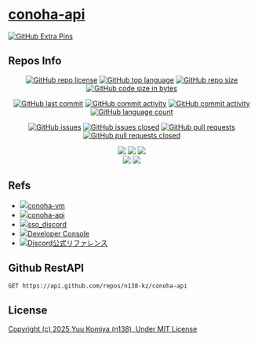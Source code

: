 # [conoha-api](https://github.com/n138-kz/conoha-api)

[![GitHub Extra Pins](https://github-readme-stats.vercel.app/api/pin/?locale=ja&show_owner=true&theme=graywhite&username=n138-kz&repo=conoha-api)](https://github.com/n138-kz/conoha-api)

## Repos Info

<div align="center">

  [![GitHub repo license](https://img.shields.io/github/license/n138-kz/conoha-api)](/LICENSE)
  [![GitHub top language](https://img.shields.io/github/languages/top/n138-kz/conoha-api)](/../../)
  [![GitHub repo size](https://img.shields.io/github/repo-size/n138-kz/conoha-api)](/../../)
  [![GitHub code size in bytes](https://img.shields.io/github/languages/code-size/n138-kz/conoha-api)](/../../)

</div>
<div align="center">

  [![GitHub last commit](https://img.shields.io/github/last-commit/n138-kz/conoha-api)](/../../commits)
  [![GitHub commit activity](https://img.shields.io/github/commit-activity/w/n138-kz/conoha-api)](/../../commits)
  [![GitHub commit activity](https://img.shields.io/github/commit-activity/t/n138-kz/conoha-api)](/../../commits)
  [![GitHub language count](https://img.shields.io/github/languages/count/n138-kz/conoha-api)](/../../)

</div>
<div align="center">

  [![GitHub issues](https://img.shields.io/github/issues/n138-kz/conoha-api)](/../../issues)
  [![GitHub issues closed](https://img.shields.io/github/issues-closed/n138-kz/conoha-api)](/../../issues)
  [![GitHub pull requests](https://img.shields.io/github/issues-pr/n138-kz/conoha-api)](/../../pulls)
  [![GitHub pull requests closed](https://img.shields.io/github/issues-pr-closed/n138-kz/conoha-api)](/../../pulls)

</div>
<div align="center">

  [![](https://img.shields.io/badge/YouTube-FF0000?style=for-the-badge&logo=youtube&logoColor=white)](https://youtube.com/channel/UCOX8Iv1r0V18lbOnohE7lWQ)
  [![](https://img.shields.io/badge/Twitch-6441A5?style=for-the-badge&logo=twitch&logoColor=white)](https://www.twitch.tv/yuukomiya)
  [![](https://img.shields.io/badge/X-000000?style=for-the-badge&logo=x&logoColor=white)](https://x.com/n138kz)
  <br>
  [![](https://img.shields.io/youtube/channel/subscribers/UCOX8Iv1r0V18lbOnohE7lWQ)](https://youtube.com/channel/UCOX8Iv1r0V18lbOnohE7lWQ)
  [![](https://img.shields.io/twitch/status/YuuKomiya)](https://www.twitch.tv/yuukomiya)

</div>

## Refs

- [![](https://www.google.com/s2/favicons?size=64&domain=https://github.com)conoha-vm](https://github.com/n138-kz/conoha-vm/)
- [![](https://www.google.com/s2/favicons?size=64&domain=https://github.com)conoha-api](https://github.com/n138-kz/conoha-api/)
- [![](https://www.google.com/s2/favicons?size=64&domain=https://github.com)sso_discord](https://github.com/n138-kz/sso_discord/)
- [![](https://www.google.com/s2/favicons?size=64&domain=https://discord.com)Developer Console](https://discord.com/developers/applications)
- [![](https://www.google.com/s2/favicons?size=64&domain=https://discord.com)Discord公式リファレンス](https://discord.com/developers/docs/topics/oauth2)

## Github RestAPI

```http
GET https://api.github.com/repos/n138-kz/conoha-api
```

## License

[Copyright (c) 2025 Yuu Komiya (n138), Under MIT License](LICENSE)  
